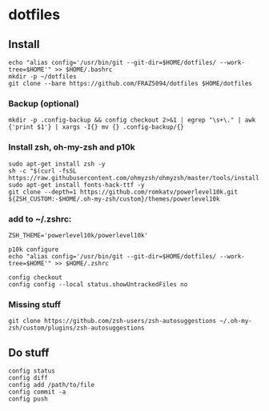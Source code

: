 # dotfiles
## Install
```
echo "alias config='/usr/bin/git --git-dir=$HOME/dotfiles/ --work-tree=$HOME'" >> $HOME/.bashrc
mkdir -p ~/dotfiles
git clone --bare https://github.com/FRAZ5094/dotfiles $HOME/dotfiles
```
### Backup (optional)
```
mkdir -p .config-backup && config checkout 2>&1 | egrep "\s+\." | awk {'print $1'} | xargs -I{} mv {} .config-backup/{}
```
### Install zsh, oh-my-zsh and p10k
```
sudo apt-get install zsh -y
sh -c "$(curl -fsSL https://raw.githubusercontent.com/ohmyzsh/ohmyzsh/master/tools/install.sh)"
sudo apt-get install fonts-hack-ttf -y
git clone --depth=1 https://github.com/romkatv/powerlevel10k.git ${ZSH_CUSTOM:-$HOME/.oh-my-zsh/custom}/themes/powerlevel10k
```
### add to ~/.zshrc:
```
ZSH_THEME='powerlevel10k/powerlevel10k'
```
```
p10k configure
echo "alias config='/usr/bin/git --git-dir=$HOME/dotfiles/ --work-tree=$HOME'" >> $HOME/.zshrc
```
```
config checkout
config config --local status.showUntrackedFiles no
```
### Missing stuff
```
git clone https://github.com/zsh-users/zsh-autosuggestions ~/.oh-my-zsh/custom/plugins/zsh-autosuggestions

```

## Do stuff
```
config status
config diff
config add /path/to/file
config commit -a
config push
```

